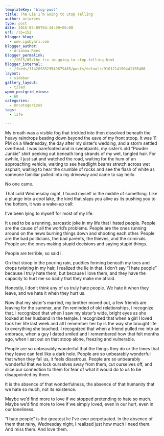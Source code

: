 ```yaml
---
templateKey: 'blog-post'
title: The Lie I’m Going to Stop Telling
author: ariwrees
type: post
date: 2015-05-09T04:34:00+00:00
url: /?p=152
blogger_blog:
  - www.igobyari.com
blogger_author:
  - Arianna Rees
blogger_permalink:
  - /2015/05/the-lie-im-going-to-stop-telling.html
blogger_internal:
  - /feeds/3142898329549879465/posts/default/9101214190441185486
layout:
  - sidebar
gallery_layout:
  - tiled
wpmm_postgrid_views:
  - 60
categories:
  - Uncategorized
tags:
  - life

---
```

My breath was a visible fog that trickled into then dissolved beneath the heavy raindrops beating down beyond the eave of my front stoop. It was 11 PM on a Wednesday, the day after my sister’s wedding, and a storm settled overhead. I was barefooted and in sweatpants, my sister’s old “Powder Junkie” shirt peeking out beneath long strands of my wet, tangled hair. For awhile, I just sat and watched the road, waiting for the hum of an approaching vehicle, waiting to see headlight beams stretch across wet asphalt, waiting to hear the crumble of rocks and see the flash of white as someone familiar pulled into my driveway and came to say hello.

No one came.

That cold Wednesday night, I found myself in the middle of something. Like a plunge into a cool lake, the kind that slaps you alive as its pushing you to the bottom, it was a wake-up call:

I’ve been lying to myself for most of my life.

It used to be a running, sarcastic joke in my life that I hated people. People are the cause of all the world’s problems. People are the ones running around on the news burning things down and shooting each other. People are the bad politicians, the bad parents, the thieves, and the criminals. People are the ones making stupid decisions and saying stupid things.

People are terrible, so said I.

On that stoop in the pouring rain, puddles forming beneath my toes and drops twisting in my hair, I realized the lie in that. I don’t say “I hate people” because I truly hate them, but because I love them, and they have the capacity to hurt me so badly that they make me afraid.

Honestly, I don’t think any of us truly hate people. We hate it when they leave, and we hate it when they hurt us.

Now that my sister’s married, my brother moved out, a few friends are leaving for the summer, and I’m reminded of old relationships, I recognize that. I recognized that when I saw my sister’s wide, bright eyes as she looked at her husband in the temple. I recognized that when a girl I loved took her life last week and all I remember her by is the way she brought life to everything she touched. I recognized that when a friend pulled me into an embrace, when a guy I dated smiled and I remembered how that felt months ago, when I sat out on that stoop alone, freezing and vulnerable.

People are so unbearably wonderful that the things they do or the times that they leave can feel like a dark hole. People are so unbearably wonderful that when they fail us, it feels disastrous. People are so unbearably wonderful that we lock ourselves away from them, cut ourselves off, and slice our connection to them for fear of what it would do to us to be disappointed by them.

It is the absence of that wonderfulness, the absence of that humanity that we hate so much, not its existence.

Maybe we’d find more to love if we stopped pretending to hate so much. Maybe we’d find more to love if we simply loved, even in our hurt, even in our loneliness.

“I hate people” is the greatest lie I’ve ever perpetuated. In the absence of them that rainy, Wednesday night, I realized just how much I need them. And miss them. And love them.